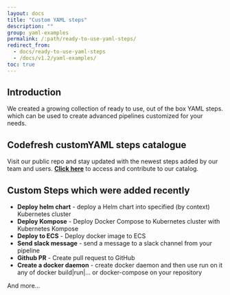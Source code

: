 ```yaml
---
layout: docs
title: "Custom YAML steps"
description: ""
group: yaml-examples
permalink: /:path/ready-to-use-yaml-steps/
redirect_from:
  - docs/ready-to-use-yaml-steps
  - /docs/v1.2/yaml-examples/
toc: true
---
```

## Introduction
We created a growing collection of ready to use, out of the box YAML steps. which can be used to create advanced pipelines customized for your needs. 

## Codefresh customYAML steps catalogue
Visit our public repo and stay updated with the newest steps added by our team and users.
 **[Click here](https://github.com/codefresh-io/plugins/blob/master/CATALOG.md)** to access and contribute to our catalog.

## Custom Steps which were added recently
* **Deploy helm chart** - deploy a Helm chart into specified (by context) Kubernetes cluster
* **Deploy Kompose** - Deploy Docker Compose to Kubernetes cluster with Kubernetes Kompose
* **Deploy to ECS** - Deploy docker image to ECS
* **Send slack message** - send a message to a slack channel from your pipeline
* **Github PR** - Create pull request to GitHub
* **Create a docker daemon** - create docker daemon and then use run on it any of docker build\|run\|... or docker-compose on your repository

And more...
